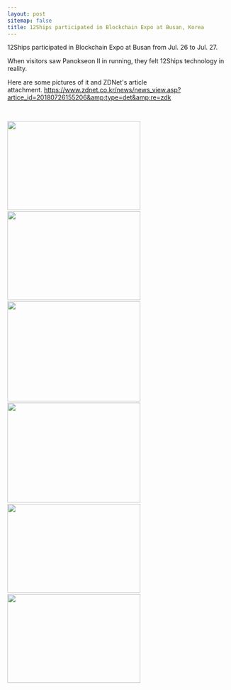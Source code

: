 ```yaml
---
layout: post
sitemap: false
title: 12Ships participated in Blockchain Expo at Busan, Korea
---
```

12Ships participated in Blockchain Expo at Busan from Jul. 26 to Jul. 27.

When visitors saw Panokseon II in running, they felt 12Ships technology in reality.

Here are some pictures of it and ZDNet's article attachment. <a href="https://www.zdnet.co.kr/news/news_view.asp?artice_id=20180726155206&amp;type=det&amp;re=zdk">https://www.zdnet.co.kr/news/news_view.asp?artice_id=20180726155206&amp;type=det&amp;re=zdk</a>

&nbsp;

<img class="alignnone size-medium wp-image-1563" src="https://12ships.com/wp-content/uploads/2018/07/IMG_2991-300x200.jpg" alt="" width="300" height="200" />   <img class="alignnone size-medium wp-image-1559" src="https://12ships.com/wp-content/uploads/2018/07/IMG_2979-300x200.jpg" alt="" width="300" height="200" />    <img class="alignnone size-medium wp-image-1546" src="https://12ships.com/wp-content/uploads/2018/07/20180726_132828-300x225.jpg" alt="" width="300" height="225" />   <img class="alignnone size-medium wp-image-1568" src="https://12ships.com/wp-content/uploads/2018/07/KakaoTalk_Moim_7E2HKPt1j6z1NgXFVxUMfI3Cp4mzR0-300x225.jpg" alt="" width="300" height="225" />   <img class="alignnone size-medium wp-image-1565" src="https://12ships.com/wp-content/uploads/2018/07/IMG_3057-300x200.jpg" alt="" width="300" height="200" />   <img class="alignnone size-medium wp-image-1564" src="https://12ships.com/wp-content/uploads/2018/07/IMG_3015-300x200.jpg" alt="" width="300" height="200" />

&nbsp;
